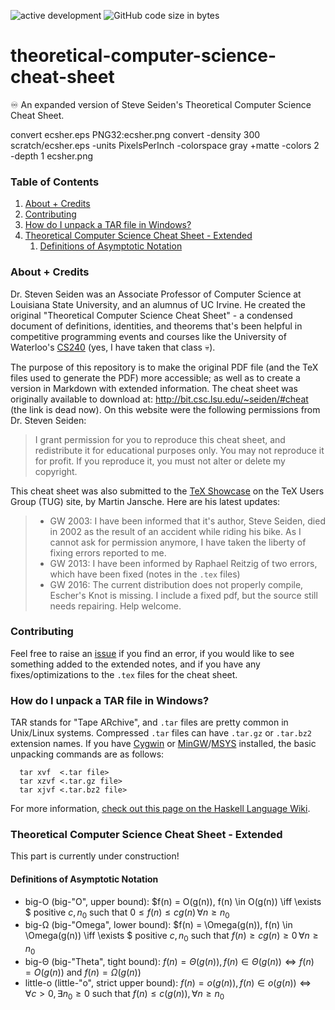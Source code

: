 ![active development](https://img.shields.io/badge/active%20dev-yes-brightgreen.svg)
![GitHub code size in bytes](https://img.shields.io/github/languages/code-size/simcard0000/theoretical-computer-science-cheat-sheet.svg)
# theoretical-computer-science-cheat-sheet
♾️ An expanded version of Steve Seiden's Theoretical Computer Science Cheat Sheet.

convert ecsher.eps PNG32:ecsher.png
convert -density 300 scratch/ecsher.eps -units PixelsPerInch  -colorspace gray +matte -colors 2 -depth 1 ecsher.png

### Table of Contents
1. [About + Credits](#about--credits)
2. [Contributing](#contributing)
3. [How do I unpack a TAR file in Windows?](#how-do-i-unpack-a-tar-file-in-windows)
4. [Theoretical Computer Science Cheat Sheet - Extended](#theoretical-computer-science-cheat-sheet---extended)
    1. [Definitions of Asymptotic Notation](#definitions-of-asymptotic-notation)

### About + Credits
Dr. Steven Seiden was an Associate Professor of Computer Science at Louisiana State University, and an alumnus of UC Irvine. He created the original "Theoretical Computer Science Cheat Sheet" - a condensed document of definitions, identities, and theorems that's been helpful in competitive programming events and courses like the University of Waterloo's [CS240](https://cs.uwaterloo.ca//current/courses/course_descriptions/cDescr/newCDescr/CS240) (yes, I have taken that class 💀). 

The purpose of this repository is to make the original PDF file (and the TeX files used to generate the PDF) more accessible; as well as to create a version in Markdown with extended information. The cheat sheet was originally available to download at: http://bit.csc.lsu.edu/~seiden/#cheat (the link is dead now). On this website were the following permissions from Dr. Steven Seiden:

> I grant permission for you to reproduce this cheat sheet, and redistribute it for educational purposes only. You may not reproduce it for profit. If you reproduce it, you must not alter or delete my copyright.

This cheat sheet was also submitted to the [TeX Showcase](https://www.tug.org/texshowcase/) on the TeX Users Group (TUG) site, by Martin Jansche. Here are his latest updates: 

> * GW 2003: I have been informed that it's author, Steve Seiden, died in 2002 as the result of an accident while riding his bike. As I cannot ask for permission anymore, I have taken the liberty of fixing errors reported to me. 
> * GW 2013: I have been informed by Raphael Reitzig of two errors, which have been fixed (notes in the `.tex` files)
> * GW 2016: The current distribution does not properly compile, Escher's Knot is missing. I include a fixed pdf, but the source still needs repairing. Help welcome. 

### Contributing
Feel free to raise an [issue](https://github.com/simcard0000/theoretical-computer-science-cheat-sheet/issues) if you find an error, if you would like to see something added to the extended notes, and if you have any fixes/optimizations to the `.tex` files for the cheat sheet.

### How do I unpack a TAR file in Windows?
TAR stands for "Tape ARchive", and `.tar` files are pretty common in Unix/Linux systems. Compressed `.tar` files can have `.tar.gz` or `.tar.bz2` extension names.
If you have [Cygwin](https://www.cygwin.com/) or [MinGW](https://www.mingw-w64.org/)/[MSYS](https://www.msys2.org/) installed, the basic unpacking commands are as follows:
```
  tar xvf  <.tar file>
  tar xzvf <.tar.gz file>
  tar xjvf <.tar.bz2 file>
```
For more information, [check out this page on the Haskell Language Wiki](https://wiki.haskell.org/How_to_unpack_a_tar_file_in_Windows).

### Theoretical Computer Science Cheat Sheet - Extended
This part is currently under construction!
#### Definitions of Asymptotic Notation
* big-O (big-"O", upper bound):  $f(n) = O(g(n)), f(n) \in O(g(n)) \iff  \exists $ positive $c, n_0$ such that $0 \leq f(n) \leq cg(n)\,\forall n \geq n_0$
* big-Ω (big-"Omega", lower bound):  $f(n) = \Omega(g(n)), f(n) \in \Omega(g(n)) \iff  \exists $ positive $c, n_0$ such that $f(n) \geq cg(n) \geq 0\,\forall n \geq n_0$
* big-Θ (big-"Theta", tight bound): $f(n) = \Theta(g(n)), f(n) \in \Theta(g(n)) \iff f(n) = O(g(n))$ and $f(n) = \Omega(g(n))$
* little-o (little-"o", strict upper bound): $f(n) = o(g(n)), f(n) \in o(g(n)) \iff \forall c > 0, \exists n_0 \geq 0$ such that $f(n) \leq c(g(n)), \forall n \geq n_0$

